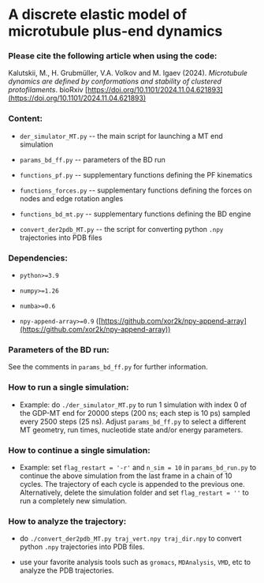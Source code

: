 # A discrete elastic model of microtubule plus-end dynamics

### Please cite the following article when using the code:

Kalutskii, M., H. Grubmüller, V.A. Volkov and M. Igaev (2024). *Microtubule dynamics are defined by conformations and stability of clustered protofilaments*. bioRxiv [https://doi.org/10.1101/2024.11.04.621893](https://doi.org/10.1101/2024.11.04.621893)

### Content:

* `der_simulator_MT.py` -- the main script for launching a MT end simulation

* `params_bd_ff.py` -- parameters of the BD run

* `functions_pf.py` -- supplementary functions defining the PF kinematics

* `functions_forces.py` -- supplementary functions defining the forces on nodes and edge rotation angles

* `functions_bd_mt.py` -- supplementary functions defining the BD engine

* `convert_der2pdb_MT.py` -- the script for converting python `.npy` trajectories into PDB files

### Dependencies:

* `python>=3.9`

* `numpy>=1.26`

* `numba>=0.6`

* `npy-append-array>=0.9` ([https://github.com/xor2k/npy-append-array](https://github.com/xor2k/npy-append-array))

### Parameters of the BD run:

See the comments in `params_bd_ff.py` for further information.

### How to run a single simulation:

* Example: do `./der_simulator_MT.py` to run 1 simulation with index 0 of the GDP-MT end for 20000 steps
  (200 ns; each step is 10 ps) sampled every 2500 steps (25 ns). Adjust `params_bd_ff.py` to select a
  different MT geometry, run times, nucleotide state and/or energy parameters.

### How to continue a single simulation:

* Example: set `flag_restart = '-r'` and `n_sim = 10` in `params_bd_run.py` to continue the above simulation
  from the last frame in a chain of 10 cycles. The trajectory of each cycle is appended to the previous one.
  Alternatively, delete the simulation folder and set `flag_restart = ''` to run a completely new
  simulation.

### How to analyze the trajectory:

* do `./convert_der2pdb_MT.py traj_vert.npy traj_dir.npy` to convert python `.npy` trajectories into
  PDB files.

* use your favorite analysis tools such as `gromacs`, `MDAnalysis`, `VMD`, etc to analyze the PDB
  trajectories.

